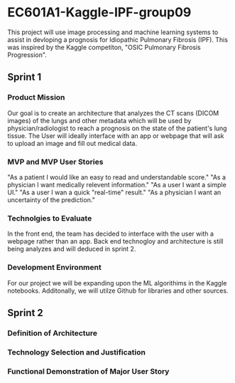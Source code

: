 # EC601A1-Kaggle-IPF-group09
This project will use image processing and machine learning systems to assist in devloping a prognosis for Idiopathic Pulmonary Fibrosis (IPF). This was inspired by the Kaggle competiton, "OSIC Pulmonary Fibrosis Progression".
## Sprint 1
### Product Mission
Our goal is to create an architecture that analyzes the CT scans (DICOM images) of the lungs and other metadata which will be used by physician/radiologist to reach a prognosis on the state of the patient's lung tissue.
The User will ideally interface with an app or webpage that will ask to upload an image and fill out medical data. 
### MVP and MVP User Stories 
"As a patient I would like an easy to read and understandable score."
"As a physician I want medically relevent information."
"As a user I want a simple UI."
"As a user I wan a quick "real-time" result."
"As a physician I want an uncertainty of the prediction."
### Technolgies to Evaluate
In the front end, the team has decided to interface with the user with a webpage rather than an app. Back end technogloy and architecture is still being analyzes and will deduced in sprint 2. 
### Development Environment 
For our project we will be expanding upon the ML algorithims in the Kaggle notebooks. Additonally, we will utilze Github for libraries and other sources. 
## Sprint 2 
### Definition of Architecture
### Technology Selection and Justification
### Functional Demonstration of Major User Story
